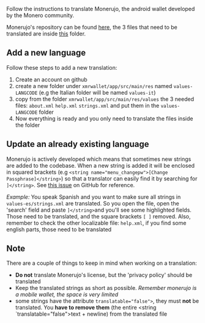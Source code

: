 Follow the instructions to translate Monerujo, the android wallet developed by the Monero community.

Monerujo's repository can be found [here](https://github.com/m2049r/xmrwallet), the 3 files that need to be translated are inside [this](https://github.com/m2049r/xmrwallet/tree/master/app/src/main/res/values) folder.

## Add a new language

Follow these steps to add a new translation:

1.  Create an account on github
2.  create a new folder under `xmrwallet/app/src/main/res` named `values-LANGCODE` (e.g the Italian folder will be named `values-it`)
3.  copy from the folder `xmrwallet/app/src/main/res/values` the 3 needed files: `about.xml` `help.xml` `strings.xml` and put them in the `values-LANGCODE` folder
4.  Now everything is ready and you only need to translate the files inside the folder

## Update an already existing language

Monerujo is actively developed which means that sometimes new strings are added to the codebase. When a new string is added it will be enclosed in squared brackets (e.g `<string name="menu_changepw">[Change Passphrase]</string>`) so that a translator can easily find it by searching for `]</string>`. See [this issue](https://github.com/m2049r/xmrwallet/pull/234#issuecomment-383051195) on GitHub for reference.

_Example:_
You speak Spanish and you want to make sure all strings in `values-es/strings.xml` are translated. So you open the file, open the 'search' field and paste `]</string>`and you'll see some highlighted fields. Those need to be translated, and the square brackets `[ ]` removed.
Also, remember to check the other localizable file: `help.xml`, if you find some english parts, those need to be translated

## Note

There are a couple of things to keep in mind when working on a translation:

*   **Do not** translate Monerujo's license, but the 'privacy policy' should be translated
*   Keep the translated strings as short as possible. _Remember monerujo is a mobile wallet, the space is very limited_
*   some strings have the attribute `translatable="false">`, they must **not** be translated. You **have to remove them** (the entire <string `translatable="false">text</string> + newline) from the translated file
